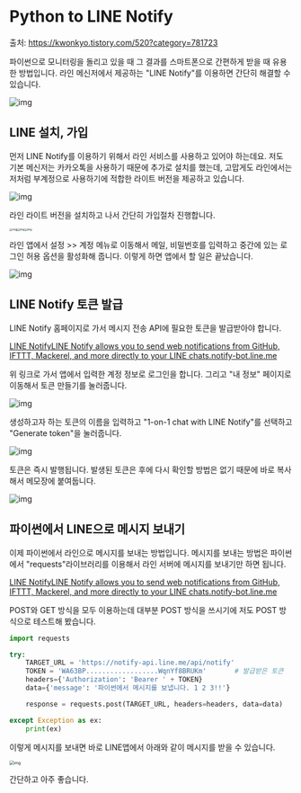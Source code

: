 # Python to LINE Notify

출처: https://kwonkyo.tistory.com/520?category=781723



파이썬으로 모니터링을 돌리고 있을 때 그 결과를 스마트폰으로 간편하게 받을 때 유용한 방법입니다. 라인 메신저에서 제공하는 "LINE Notify"를 이용하면 간단히 해결할 수 있습니다.



![img](.\Images\line_noti_img_01.png)



## LINE 설치, 가입

먼저 LINE Notify를 이용하기 위해서 라인 서비스를 사용하고 있어야 하는데요. 저도 기본 메신저는 카카오톡을 사용하기 때문에 추가로 설치를 했는데, 고맙게도 라인에서는 저처럼 부계정으로 사용하기에 적합한 라이트 버전을 제공하고 있습니다.



![img](.\Images\line_noti_img_02.png)



라인 라이트 버전을 설치하고 나서 간단히 가입절차 진행합니다.



<img src=".\Images\line_noti_img_03.png" alt="img" style="zoom:33%;" /><img src=".\Images\line_noti_img_04.png" alt="img" style="zoom:33%;" /><img src=".\Images\line_noti_img_05.png" alt="img" style="zoom: 33%;" />



라인 앱에서 설정 >> 계정 메뉴로 이동해서 메일, 비밀번호를 입력하고 중간에 있는 로그인 허용 옵션을 활성화해 줍니다. 이렇게 하면 앱에서 할 일은 끝났습니다.



![img](.\Images\line_noti_img_06.png)



## LINE Notify 토큰 발급

LINE Notify 홈페이지로 가서 메시지 전송 API에 필요한 토큰을 발급받아야 합니다.

[ LINE NotifyLINE Notify allows you to send web notifications from GitHub, IFTTT, Mackerel, and more directly to your LINE chats.notify-bot.line.me](https://notify-bot.line.me/en/)

 

위 링크로 가서 앱에서 입력한 계정 정보로 로그인을 합니다. 그리고 "내 정보" 페이지로 이동해서 토큰 만들기를 눌러줍니다.



![img](.\Images\line_noti_img_07.png)



생성하고자 하는 토큰의 이름을 입력하고 "1-on-1 chat with LINE Notify"를 선택하고 "Generate token"을 눌러줍니다.



![img](.\Images\line_noti_img_08.png)



토큰은 즉시 발행됩니다. 발생된 토큰은 후에 다시 확인할 방법은 없기 때문에 바로 복사해서 메모장에 붙여둡니다.



![img](.\Images\line_noti_img_09.png)



## 파이썬에서 LINE으로 메시지 보내기

이제 파이썬에서 라인으로 메시지를 보내는 방법입니다. 메시지를 보내는 방법은 파이썬에서 "requests"라이브러리를 이용해서 라인 서버에 메시지를 보내기만 하면 됩니다. 

[ LINE NotifyLINE Notify allows you to send web notifications from GitHub, IFTTT, Mackerel, and more directly to your LINE chats.notify-bot.line.me](https://notify-bot.line.me/doc/en/)

POST와 GET 방식을 모두 이용하는데 대부분 POST 방식을 쓰시기에 저도 POST 방식으로 테스트해 봤습니다.

``` python
import requests

try:
	TARGET_URL = 'https://notify-api.line.me/api/notify'
	TOKEN = 'WA63BP..................WqnYf8BRUKm'		# 발급받은 토큰
	headers={'Authorization': 'Bearer ' + TOKEN}
	data={'message': '파이썬에서 메시지를 보냅니다. 1 2 3!!'}

	response = requests.post(TARGET_URL, headers=headers, data=data)

except Exception as ex:
	print(ex)
```



이렇게 메시지를 보내면 바로 LINE앱에서 아래와 같이 메시지를 받을 수 있습니다.



<img src=".\Images\line_noti_img_10.png" alt="img" style="zoom: 50%;" />



간단하고 아주 좋습니다. 

